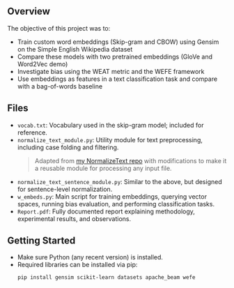 ## Overview

The objective of this project was to:
- Train custom word embeddings (Skip-gram and CBOW) using Gensim on the Simple English Wikipedia dataset
- Compare these models with two pretrained embeddings (GloVe and Word2Vec demo)
- Investigate bias using the WEAT metric and the WEFE framework
- Use embeddings as features in a text classification task and compare with a bag-of-words baseline

## Files

- `vocab.txt`: Vocabulary used in the skip-gram model; included for reference.
- `normalize_text_module.py`: Utility module for text preprocessing, including case folding and filtering.  
  > Adapted from [my NormalizeText repo](https://github.com/scythemenace/NormalizeText) with modifications to make it a reusable module for processing any input file.
- `normalize_text_sentence_module.py`: Similar to the above, but designed for sentence-level normalization.
- `w_embeds.py`: Main script for training embeddings, querying vector spaces, running bias evaluation, and performing classification tasks.
- `Report.pdf`: Fully documented report explaining methodology, experimental results, and observations.

## Getting Started

- Make sure Python (any recent version) is installed.
- Required libraries can be installed via pip:
  ```bash
  pip install gensim scikit-learn datasets apache_beam wefe
  ```
